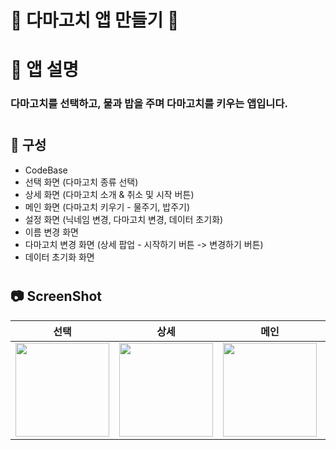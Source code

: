 # 🌱 다마고치 앱 만들기 🌱
#
# 📌 앱 설명
### 다마고치를 선택하고, 물과 밥을 주며 다마고치를 키우는 앱입니다.
#
## 📌 구성
- CodeBase
- 선택 화면 (다마고치 종류 선택)
- 상세 화면 (다마고치 소개 & 취소 및 시작 버튼)
- 메인 화면 (다마고치 키우기 - 물주기, 밥주기)
- 설정 화면 (닉네임 변경, 다마고치 변경, 데이터 초기화)
- 이름 변경 화면
- 다마고치 변경 화면 (상세 팝업 - 시작하기 버튼 -> 변경하기 버튼)
- 데이터 초기화 화면
#
## 📷 ScreenShot
|선택|상세|메인|현재 구현 현황 영상|
|:-:|:-:|:-:|:-:|
|<img src="https://github.com/yeggrrr/YegrTamagotchiApp/assets/161591832/4f0a73f5-c3da-493d-ad62-62429a46d466" width="150"/>|<img src="https://github.com/yeggrrr/YegrTamagotchiApp/assets/161591832/a0d67ca8-568b-4f06-bf36-04d9e1905091" width="150"/>|<img src="https://github.com/yeggrrr/YegrTamagotchiApp/assets/161591832/6ff4d322-8b0c-4f6f-9fd3-111229967aaf" width="150"/>|<img src="https://github.com/yeggrrr/YegrTamagotchiApp/assets/161591832/66ae8438-fa1a-4f9c-a5fb-74f7e0778585" width="150"/>|
